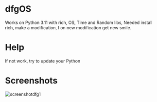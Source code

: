 # dfgOS
Works on Python 3.11 with rich, OS, Time and Random libs, Needed install rich, make a modification, I on new modification get new smile.
# Help
If not work, try to update your Python
# Screenshots
![screenshotdfg1](https://github.com/DcorpProj/dfgOS/assets/170188864/289a32c7-de74-467b-9210-272b23311a5e)
